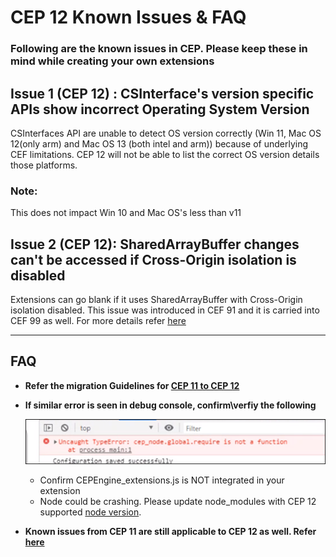 CEP 12 Known Issues & FAQ
====================

### Following are the known issues in CEP. Please keep these in mind while creating your own extensions 

## Issue 1 (CEP 12) : CSInterface's version specific APIs show incorrect Operating System Version
CSInterfaces API are unable to detect OS version correctly (Win 11, Mac OS 12(only arm) and Mac OS 13 (both intel and arm)) because of underlying CEF limitations. CEP 12 will not be able to list the correct OS version details those platforms.

### Note:
This does not impact Win 10 and Mac OS's less than v11

  
## Issue 2 (CEP 12): SharedArrayBuffer changes can't be accessed if Cross-Origin isolation is disabled
Extensions can go blank if it uses SharedArrayBuffer with Cross-Origin isolation disabled. This issue was introduced in CEF 91 and it is carried into CEF 99 as well.
For more details refer [here](https://github.com/browserify/node-util/issues/58)

---

## FAQ 

*  **Refer the migration Guidelines for [CEP 11 to CEP 12](./CEP%2012%20HTML%20Extension%20Cookbook.md#migration-from-cep-11-to-cep-12)**

*  **If similar error is seen in debug console, confirm\verfiy the following**

    ![require not function](./images/issues/requireNotFunction.png)

    * Confirm CEPEngine_extensions.js is NOT integrated in your extension
    * Node could be crashing. Please update node_modules with CEP 12 supported [node version](./CEP%2012%20HTML%20Extension%20Cookbook.md#chromium-embedded-framework-cef).

* **Known issues from CEP 11 are still applicable to CEP 12 as well. Refer [here](../../CEP_11.x/Documentation/Issues.md)**


